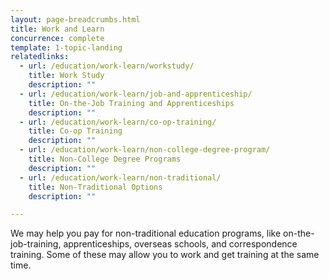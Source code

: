 ```yaml
---
layout: page-breadcrumbs.html
title: Work and Learn
concurrence: complete
template: 1-topic-landing
relatedlinks:
  - url: /education/work-learn/workstudy/
    title: Work Study
    description: ""
  - url: /education/work-learn/job-and-apprenticeship/
    title: On-the-Job Training and Apprenticeships
    description: ""
  - url: /education/work-learn/co-op-training/
    title: Co-op Training
    description: ""
  - url: /education/work-learn/non-college-degree-program/
    title: Non-College Degree Programs
    description: ""
  - url: /education/work-learn/non-traditional/
    title: Non-Traditional Options
    description: ""

---
```


We may help you pay for non-traditional education programs, like on-the-job-training, apprenticeships, overseas schools, and correspondence training. Some of these may allow you to work and get training at the same time. 
